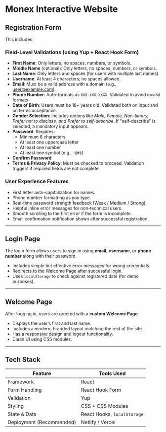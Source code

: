 # Monex Interactive Website

## Registration Form

This includes:

### Field-Level Validations (using Yup + React Hook Form)

* **First Name**: Only letters, no spaces, numbers, or symbols.
* **Middle Name** (optional): Only letters, no spaces, numbers, or symbols.
* **Last Name**: Only letters and spaces (for users with multiple last names).
* **Username**: At least 4 characters; no spaces allowed.
* **Email**: Must be a valid address with a domain (e.g., [user@example.com](mailto:user@example.com)).
* **Phone Number**: Auto-formats as `XXX-XXX-XXXX`. Validated to avoid invalid formats.
* **Date of Birth**: Users must be 18+ years old. Validated both on input and on terms acceptance.
* **Gender Selection**: Includes options like *Male, Female, Non-binary, Prefer not to disclose, and Prefer to self-describe*. If "self-describe" is selected, a mandatory input appears.
* **Password**: Requires:
  * Minimum 8 characters
  * At least one uppercase letter
  * At least one number
  * At least one symbol (e.g., `!@#$`)
* **Confirm Password**
* **Terms & Privacy Policy**: Must be checked to proceed. Validation triggers if required fields are not complete.

### User Experience Features

* First letter auto-capitalization for names.
* Phone number formatting as you type.
* Real-time password strength feedback (Weak / Medium / Strong).
* Helpful inline error messages for non-technical users.
* Smooth scrolling to the first error if the form is incomplete.
* Email confirmation notification shown after successful registration.

---

## Login Page

The login form allows users to sign in using **email**, **username**, or **phone number** along with their password.

* Includes simple but effective error messages for wrong credentials.
* Redirects to the Welcome Page after successful login.
* Uses `localStorage` to check against registered data (for demo purposes).

---

## Welcome Page

After logging in, users are greeted with a **custom Welcome Page**:

* Displays the user’s first and last name.
* Includes a modern, branded layout matching the rest of the site.
* Has a responsive design and logout functionality.
* Clean UI using CSS modules.

---

## Tech Stack

| Feature                  | Tools Used                  |
| ------------------------ | --------------------------- |
| Framework                | React                       |
| Form Handling            | React Hook Form             |
| Validation               | Yup                         |
| Styling                  | CSS + CSS Modules           |
| State & Data             | React Hooks, `localStorage` |
| Deployment (Recommended) | Netlify / Vercel            |
